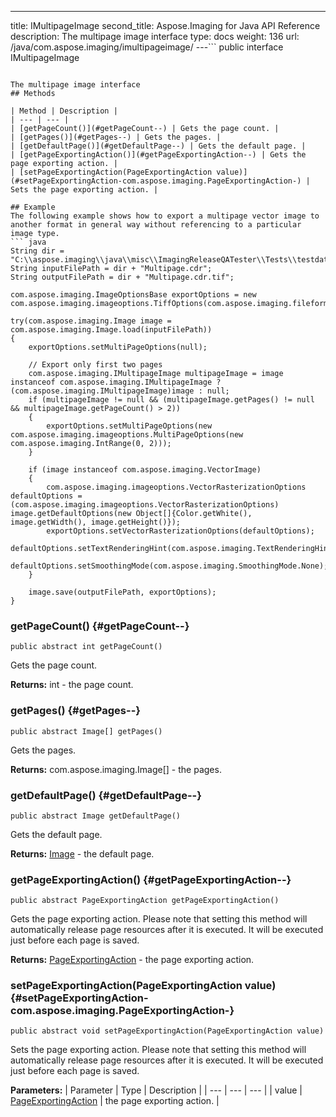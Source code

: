 ---
title: IMultipageImage
second_title: Aspose.Imaging for Java API Reference
description: The multipage image interface
type: docs
weight: 136
url: /java/com.aspose.imaging/imultipageimage/
---```
public interface IMultipageImage
```

The multipage image interface
## Methods

| Method | Description |
| --- | --- |
| [getPageCount()](#getPageCount--) | Gets the page count. |
| [getPages()](#getPages--) | Gets the pages. |
| [getDefaultPage()](#getDefaultPage--) | Gets the default page. |
| [getPageExportingAction()](#getPageExportingAction--) | Gets the page exporting action. |
| [setPageExportingAction(PageExportingAction value)](#setPageExportingAction-com.aspose.imaging.PageExportingAction-) | Sets the page exporting action. |

## Example
The following example shows how to export a multipage vector image to another format in general way without referencing to a particular image type.
``` java
String dir = "C:\\aspose.imaging\\java\\misc\\ImagingReleaseQATester\\Tests\\testdata\\2548\\";
String inputFilePath = dir + "Multipage.cdr";
String outputFilePath = dir + "Multipage.cdr.tif";

com.aspose.imaging.ImageOptionsBase exportOptions = new com.aspose.imaging.imageoptions.TiffOptions(com.aspose.imaging.fileformats.tiff.enums.TiffExpectedFormat.Default);

try(com.aspose.imaging.Image image = com.aspose.imaging.Image.load(inputFilePath))
{
    exportOptions.setMultiPageOptions(null);

    // Export only first two pages
    com.aspose.imaging.IMultipageImage multipageImage = image instanceof com.aspose.imaging.IMultipageImage ? (com.aspose.imaging.IMultipageImage)image : null;
    if (multipageImage != null && (multipageImage.getPages() != null && multipageImage.getPageCount() > 2))
    {
        exportOptions.setMultiPageOptions(new com.aspose.imaging.imageoptions.MultiPageOptions(new com.aspose.imaging.IntRange(0, 2)));
    }

    if (image instanceof com.aspose.imaging.VectorImage)
    {
        com.aspose.imaging.imageoptions.VectorRasterizationOptions defaultOptions = (com.aspose.imaging.imageoptions.VectorRasterizationOptions) image.getDefaultOptions(new Object[]{Color.getWhite(), image.getWidth(), image.getHeight()});
        exportOptions.setVectorRasterizationOptions(defaultOptions);
        defaultOptions.setTextRenderingHint(com.aspose.imaging.TextRenderingHint.SingleBitPerPixel);
        defaultOptions.setSmoothingMode(com.aspose.imaging.SmoothingMode.None);
    }

    image.save(outputFilePath, exportOptions);
}
```

### getPageCount() {#getPageCount--}
```
public abstract int getPageCount()
```


Gets the page count.

**Returns:**
int - the page count.
### getPages() {#getPages--}
```
public abstract Image[] getPages()
```


Gets the pages.

**Returns:**
com.aspose.imaging.Image[] - the pages.
### getDefaultPage() {#getDefaultPage--}
```
public abstract Image getDefaultPage()
```


Gets the default page.

**Returns:**
[Image](../../com.aspose.imaging/image) - the default page.
### getPageExportingAction() {#getPageExportingAction--}
```
public abstract PageExportingAction getPageExportingAction()
```


Gets the page exporting action. Please note that setting this method will automatically release page resources after it is executed. It will be executed just before each page is saved.

**Returns:**
[PageExportingAction](../../com.aspose.imaging/pageexportingaction) - the page exporting action.
### setPageExportingAction(PageExportingAction value) {#setPageExportingAction-com.aspose.imaging.PageExportingAction-}
```
public abstract void setPageExportingAction(PageExportingAction value)
```


Sets the page exporting action. Please note that setting this method will automatically release page resources after it is executed. It will be executed just before each page is saved.

**Parameters:**
| Parameter | Type | Description |
| --- | --- | --- |
| value | [PageExportingAction](../../com.aspose.imaging/pageexportingaction) | the page exporting action. |


